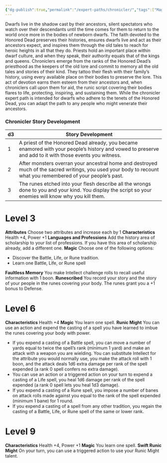 ```yaml
---
{"dg-publish":true,"permalink":"/expert-paths/chronicler/","tags":["Magic"]}
---
```


Dwarfs live in the shadow cast by their ancestors, silent spectators who watch over their descendants until the time comes for them to return to the world once more in the bodies of newborn dwarfs. The faith devoted to the Honored Dead preserves their histories, ensures dwarfs live and act as their ancestors expect, and inspires them through the old tales to reach for heroic heights in all that they do. Priests hold an important place within dwarf culture, and when they speak, their authority equals that of the kings and queens.
Chroniclers emerge from the ranks of the Honored Dead’s priesthood as the keepers of the old lore and commit to memory all the old tales and stories of their kind. They tattoo their flesh with their family’s history, using every available place on their bodies to preserve the lore. This act of devotion earns them esteem from their ancestors and, when chroniclers call upon them for aid, the runic script covering their bodies flares to life, protecting, inspiring, and sustaining them.
While the chronicler expert path is intended for dwarfs who adhere to the tenets of the Honored Dead, you can adapt the path to any people who might venerate their ancestors.
### Chronicler Story Development

| d3  | Story Development                                                                                                                                              |
| --- | -------------------------------------------------------------------------------------------------------------------------------------------------------------- |
| 1   | A priest of the Honored Dead already, you became enamored with your people’s history and vowed to preserve and add to it with those events you witness.        |
| 2   | After monsters overran your ancestral home and destroyed much of the sacred writings, you used your body to recount what you remembered of your people’s past. |
| 3   | The runes etched into your flesh describe all the wrongs done to you and your kind. You display the script so your enemies will know why you kill them.        |
# Level 3
**Attributes** Choose two attributes and increase each by 1
**Characteristics** Health +4, Power +1
**Languages and Professions** Add the history area of scholarship to your list of professions. If you have this area of scholarship already, add a different one.
**Magic** Choose one of the following options:
- Discover the Battle, Life, or Rune tradition.
- Learn one Battle, Life, or Rune spell

**Faultless Memory** You make Intellect challenge rolls to recall useful information with 1 boon.
**Runescribed** You record your story and the story of your people in the runes covering your body. The runes grant you a +1 bonus to Defense.
# Level 6
**Characteristics** Health +4
**Magic** You learn one spell.
**Runic Might** You can use an action and expend the casting of a spell you have learned to imbue the runes covering your body with power.
- If you expend a casting of a Battle spell, you can move a number of yards equal to twice the spell’s rank (minimum 1 yard) and make an attack with a weapon you are wielding. You can substitute Intellect for the attribute you would normally use, you make the attack roll with 1 boon, and the attack deals 1d6 extra damage per rank of the spell expended (a rank 0 spell confers no extra damage).
- You can use an action or a triggered action on your turn to expend a casting of a Life spell, you heal 1d6 damage per rank of the spell expended (a rank 0 spell lets you heal 1d3 damage).
- If you expend a casting of a Rune spell, you impose a number of banes on attack rolls made against you equal to the rank of the spell expended (minimum 1 bane) for 1 round.
- If you expend a casting of a spell from any other tradition, you regain the casting of a Battle, Life, or Rune spell of the same or lower rank.
# Level 9
**Characteristics** Health +4, Power +1
**Magic** You learn one spell.
**Swift Runic Might** On your turn, you can use a triggered action to use your Runic Might talent.
